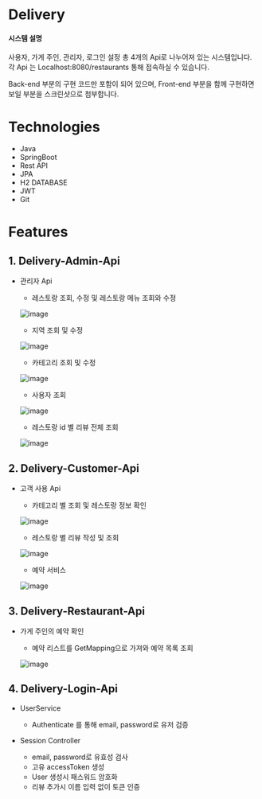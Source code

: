 # Delivery


#### 시스템 설명

사용자, 가게 주인, 관리자, 로그인 설정 총 4개의 Api로 나누어져 있는 시스템입니다.
각 Api 는 Localhost:8080/restaurants 통해 접속하실 수 있습니다.

Back-end 부분의 구현 코드만 포함이 되어 있으며, 
Front-end 부분을 함께 구현하면 보일 부분을 스크린샷으로 첨부합니다.

# Technologies

* Java
* SpringBoot
* Rest API
* JPA
* H2 DATABASE
* JWT
* Git


# Features

## 1. Delivery-Admin-Api

 * 관리자 Api
 
 
 
    - 레스토랑 조회, 수정 및 레스토랑 메뉴 조회와 수정  
        
        
    
    ![image](https://user-images.githubusercontent.com/65394344/101315252-86f29d80-389d-11eb-9f3d-aa65d91c392f.png)  
    
        
    - 지역 조회 및 수정  
        
        
        
    ![image](https://user-images.githubusercontent.com/65394344/101315627-421b3680-389e-11eb-93ad-b8e7d5e7d85c.png)  
    
    

    - 카테고리 조회 및 수정  
        
        
        
    ![image](https://user-images.githubusercontent.com/65394344/101314975-0338b100-389d-11eb-9d1d-fc308c1cb231.png)  
    
    
    
    - 사용자 조회
        
        
    ![image](https://user-images.githubusercontent.com/65394344/101315713-7262d500-389e-11eb-8b93-0d5773c1a70e.png)
    
    
    
    - 레스토랑 id 별 리뷰 전체 조회
        
        
        
    ![image](https://user-images.githubusercontent.com/65394344/101315775-96beb180-389e-11eb-8e74-3db502d1c9b0.png)
       
   

## 2. Delivery-Customer-Api

* 고객 사용 Api


    - 카테고리 별 조회 및 레스토랑 정보 확인
        
        
    ![image](https://user-images.githubusercontent.com/65394344/101317149-44cb5b00-38a1-11eb-8e9a-aeeda402a40a.png)
       
    
    - 레스토랑 별 리뷰 작성 및 조회
    
  
    ![image](https://user-images.githubusercontent.com/65394344/101317492-f5d1f580-38a1-11eb-8148-833190d13a90.png)
    
    
    - 예약 서비스
    
  
    ![image](https://user-images.githubusercontent.com/65394344/101317602-2023b300-38a2-11eb-9370-6aac79c47db5.png)


        

## 3. Delivery-Restaurant-Api

 * 가게 주인의 예약 확인
 
    - 예약 리스트를 GetMapping으로 가져와 예약 목록 조회
    
    
    ![image](https://user-images.githubusercontent.com/65394344/101315940-e7cea580-389e-11eb-9180-5a7153e8726e.png)
    
    

## 4. Delivery-Login-Api

 * UserService
 
    - Authenticate 를 통해 email, password로 유저 검증
  
 * Session Controller 
 
    - email, password로 유효성 검사
    - 고유 accessToken 생성
    - User 생성시 패스워드 암호화
    - 리뷰 추가시 이름 입력 없이 토큰 인증



